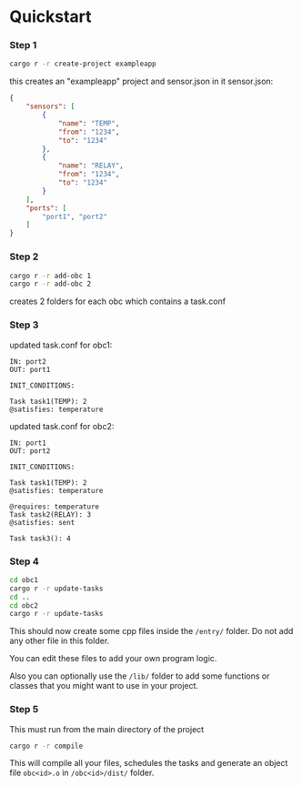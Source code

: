 # Quickstart

### Step 1
```bash
cargo r -r create-project exampleapp
```
this creates an "exampleapp" project and sensor.json in it
sensor.json:
```json
{
    "sensors": [
        {
            "name": "TEMP",
            "from": "1234",
            "to": "1234"
        },
        {
            "name": "RELAY",
            "from": "1234",
            "to": "1234"
        }
    ],
    "ports": [
        "port1", "port2"
    ]
}
```
### Step 2
```bash
cargo r -r add-obc 1
cargo r -r add-obc 2
```
creates 2 folders for each obc which contains a task.conf

### Step 3

updated task.conf for obc1:
```
IN: port2
OUT: port1

INIT_CONDITIONS:

Task task1(TEMP): 2
@satisfies: temperature
```

updated task.conf for obc2:

```
IN: port1
OUT: port2

INIT_CONDITIONS:

Task task1(TEMP): 2
@satisfies: temperature

@requires: temperature
Task task2(RELAY): 3
@satisfies: sent

Task task3(): 4

```

### Step 4
```bash
cd obc1
cargo r -r update-tasks
cd ..
cd obc2
cargo r -r update-tasks
```

This should now create some cpp files inside the `/entry/` folder. Do not add any other file in this folder.

You can edit these files to add your own program logic.

Also you can optionally use the `/lib/` folder to add some functions or classes that you might want to use in your project.

### Step 5
This must run from the main directory of the project 
```bash
cargo r -r compile
```

This will compile all your files, schedules the tasks and generate an object file `obc<id>.o` in `/obc<id>/dist/` folder.

